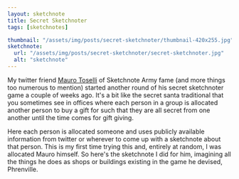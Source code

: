 ```yaml
---
layout: sketchnote
title: Secret Sketchnoter
tags: [sketchnotes]

thumbnail: "/assets/img/posts/secret-sketchnoter/thumbnail-420x255.jpg"
sketchnote:
  url: "/assets/img/posts/secret-sketchnoter/secret-sketchnoter.jpg"
  alt: "sketchnote"
---
```


My twitter friend [Mauro Toselli](https://twitter.com/xlontrax) of Sketchnote Army fame (and more things too numerous to mention) started
another round of his secret sketchnoter game a couple of weeks ago. It's a bit like the secret santa traditional that you sometimes see
in offices where each person in a group is allocated another person to buy a gift for such that they are all secret from one another until
the time comes for gift giving.

Here each person is allocated someone and uses publicly available information from twitter or wherever to come up with a sketchnote about that person.
This is my first time trying this and, entirely at random, I was allocated Mauro himself. So here's the sketchnote I did for him, imagining all
the things he does as shops or buildings existing in the game he devised, Phrenville.
